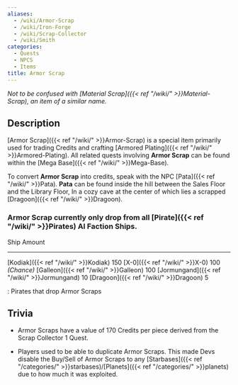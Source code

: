 ```yaml
---
aliases:
  - /wiki/Armor-Scrap
  - /wiki/Iron-Forge
  - /wiki/Scrap-Collector
  - /wiki/Smith
categories:
  - Quests
  - NPCS
  - Items
title: Armor Scrap
---
```


_Not to be confused with [Material Scrap]({{< ref "/wiki/" >}}Material-Scrap), an item of a similar name._

## Description

[Armor Scrap]({{< ref "/wiki/" >}}Armor-Scrap) is a special item primarily used for trading Credits and crafting [Armored Plating]({{< ref "/wiki/" >}}Armored-Plating). All related quests involving **Armor Scrap** can be found within the [Mega Base]({{< ref "/wiki/" >}}Mega-Base).

To convert **Armor Scrap** into credits, speak with the NPC [Pata]({{< ref "/wiki/" >}}Pata). **Pata** can be found inside the hill between the Sales Floor and the Library Floor, In a cozy cave at the center of which lies a scrapped [Dragoon]({{< ref "/wiki/" >}}Dragoon).

### Armor Scrap currently only drop from all [Pirate]({{< ref "/wiki/" >}}Pirates) AI Faction Ships.

Ship Amount

---

[Kodiak]({{< ref "/wiki/" >}}Kodiak) 150 [X-0]({{< ref "/wiki/" >}}X-0) 100 _(Chance)_ [Galleon]({{< ref "/wiki/" >}}Galleon) 100 [Jormungand]({{< ref "/wiki/" >}}Jormungand) 10 [Dragoon]({{< ref "/wiki/" >}}Dragoon) 5

: Pirates that drop Armor Scraps

## Trivia

- Armor Scraps have a value of 170 Credits per piece derived from the Scrap Collector 1 Quest.

<!-- -->

- Players used to be able to duplicate Armor Scraps. This made Devs disable the Buy/Sell of Armor Scraps to any [Starbases]({{< ref "/categories/" >}}starbases)/[Planets]({{< ref "/categories/" >}}planets) due to how much it was exploited.
